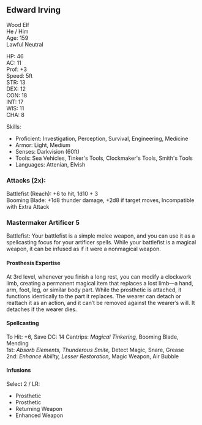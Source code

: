 ## Edward Irving
Wood Elf \
He / Him \
Age: 159 \
Lawful Neutral

HP: 46 \
AC: 11 \
Prof: +3 \
Speed: 5ft \
STR: 13 \
DEX: 12 \
CON: 18 \
INT: 17 \
WIS: 11 \
CHA: 8

Skills: 
- Proficient: Investigation, Perception, Survival, Engineering, Medicine
- Armor: Light, Medium
- Senses: Darkvision (60ft) 
- Tools: Sea Vehicles, Tinker's Tools, Clockmaker's Tools, Smith's Tools
- Languages: Attenian, Elvish

### Attacks (2x): 
Battlefist (Reach): +6 to hit, 1d10 + 3 \
Booming Blade: +1d8 thunder damage, +2d8 if target moves, Incompatible with Extra Attack

### Mastermaker Artificer 5
Battlefist: Your battlefist is a simple melee weapon, and you can use it as a spellcasting focus for your artificer spells. While your battlefist is a magical weapon, it can be infused as if it were a nonmagical weapon. 

#### Prosthesis Expertise
At 3rd level, whenever you finish a long rest, you can modify a clockwork limb, creating a permanent magical item that replaces a lost limb—a hand, arm, foot, leg, or similar body part. While the prosthetic is attached, it functions identically to the part it replaces. The wearer can detach or reattach it as an action, and it can’t be removed against the wearer’s will. It detaches if the wearer dies.

#### Spellcasting
To Hit: +6, Save DC: 14
Cantrips: *Magical Tinkering,* Booming Blade, Mending \
1st: *Absorb Elements, Thunderous Smite,* Detect Magic, Snare, Grease	\
2nd: *Enhance Ability, Lesser Restoration,* Magic Weapon, Air Bubble	

#### Infusions
Select 2 / LR:
- Prosthetic
- Prosthetic
- Returning Weapon
- Enhanced Weapon
